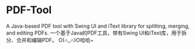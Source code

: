 # PDF-Tool
A Java-based PDF tool with Swing UI and iText library for splitting, merging, and editing PDFs.
一个基于Java的PDF工具，带有Swing UI和iText库，用于拆分、合并和编辑PDF。
O(∩_∩)O哈哈~
